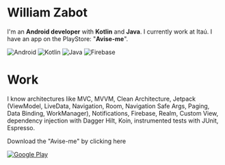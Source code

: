# William Zabot

I'm an **Android developer** with **Kotlin** and **Java**. I currently work at Itaú.
I have an app on the PlayStore: "**Avise-me**".

<img alt="Android" src="https://img.shields.io/badge/Android-3DDC84?style=for-the-badge&logo=android&logoColor=white"/> <img alt="Kotlin" src="https://img.shields.io/badge/kotlin-%230095D5.svg?&style=for-the-badge&logo=kotlin&logoColor=white"/> <img alt="Java" src="https://img.shields.io/badge/java-%23ED8B00.svg?&style=for-the-badge&logo=java&logoColor=white"/> <img alt="Firebase" src="https://img.shields.io/badge/firebase%20-%23039BE5.svg?&style=for-the-badge&logo=firebase"/>

# Work
I know architectures like MVC, MVVM, Clean Architecture,
Jetpack (ViewModel, LiveData, Navigation, Room, Navigation Safe Args, Paging, Data Binding,
WorkManager), Notifications, Firebase, Realm, Custom View, 
dependency injection with Dagger Hilt, Koin,
instrumented tests with JUnit, Espresso. 

Download the "Avise-me" by clicking here

[<img alt="Google Play" src="https://img.shields.io/badge/Google_Play-414141?style=for-the-badge&logo=google-play&logoColor=white"/>](https://play.google.com/store/apps/details?id=com.williamzabot.notas&hl=pt_BR)


